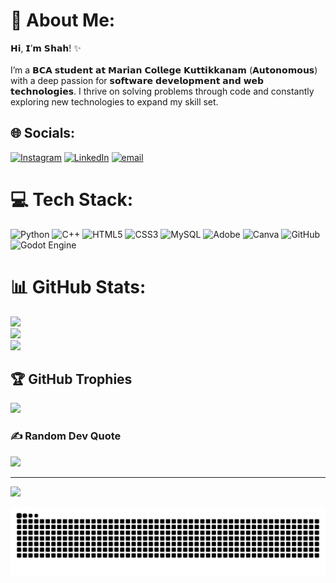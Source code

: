 # 💫 About Me:

𝗛𝗶, 𝗜’𝗺 𝗦𝗵𝗮𝗵! ✨<br><br>I’m a 𝗕𝗖𝗔 𝘀𝘁𝘂𝗱𝗲𝗻𝘁 𝗮𝘁 𝗠𝗮𝗿𝗶𝗮𝗻 𝗖𝗼𝗹𝗹𝗲𝗴𝗲 𝗞𝘂𝘁𝘁𝗶𝗸𝗸𝗮𝗻𝗮𝗺 (𝗔𝘂𝘁𝗼𝗻𝗼𝗺𝗼𝘂𝘀) with a deep passion for 𝘀𝗼𝗳𝘁𝘄𝗮𝗿𝗲 𝗱𝗲𝘃𝗲𝗹𝗼𝗽𝗺𝗲𝗻𝘁 𝗮𝗻𝗱 𝘄𝗲𝗯 𝘁𝗲𝗰𝗵𝗻𝗼𝗹𝗼𝗴𝗶𝗲𝘀. I thrive on solving problems through code and constantly exploring new technologies to expand my skill set.

## 🌐 Socials:

[![Instagram](https://img.shields.io/badge/Instagram-%23E4405F.svg?logo=Instagram&logoColor=white)](https://instagram.com/_._._shah._._._) [![LinkedIn](https://img.shields.io/badge/LinkedIn-%230077B5.svg?logo=linkedin&logoColor=white)](https://linkedin.com/in/mohamedshah-shajir) [![email](https://img.shields.io/badge/Email-D14836?logo=gmail&logoColor=white)](mailto:shahshajir@gmail.com)

# 💻 Tech Stack:

![Python](https://img.shields.io/badge/python-3670A0?style=for-the-badge&logo=python&logoColor=ffdd54) ![C++](https://img.shields.io/badge/c++-%2300599C.svg?style=for-the-badge&logo=c%2B%2B&logoColor=white) ![HTML5](https://img.shields.io/badge/html5-%23E34F26.svg?style=for-the-badge&logo=html5&logoColor=white) ![CSS3](https://img.shields.io/badge/css3-%231572B6.svg?style=for-the-badge&logo=css3&logoColor=white) ![MySQL](https://img.shields.io/badge/mysql-4479A1.svg?style=for-the-badge&logo=mysql&logoColor=white) ![Adobe](https://img.shields.io/badge/adobe-%23FF0000.svg?style=for-the-badge&logo=adobe&logoColor=white) ![Canva](https://img.shields.io/badge/Canva-%2300C4CC.svg?style=for-the-badge&logo=Canva&logoColor=white) ![GitHub](https://img.shields.io/badge/github-%23121011.svg?style=for-the-badge&logo=github&logoColor=white) ![Godot Engine](https://img.shields.io/badge/GODOT-%23FFFFFF.svg?style=for-the-badge&logo=godot-engine)

# 📊 GitHub Stats:

![](https://github-readme-stats.vercel.app/api?username=Mohamed-Shah-Shajir&theme=dark&hide_border=false&include_all_commits=false&count_private=false)<br/>
![](https://nirzak-streak-stats.vercel.app/?user=Mohamed-Shah-Shajir&theme=dark&hide_border=false)<br/>
![](https://github-readme-stats.vercel.app/api/top-langs/?username=Mohamed-Shah-Shajir&theme=dark&hide_border=false&include_all_commits=false&count_private=false&layout=compact)

## 🏆 GitHub Trophies

![](https://github-profile-trophy.vercel.app/?username=Mohamed-Shah-Shajir&theme=radical&no-frame=false&no-bg=true&margin-w=4)

### ✍️ Random Dev Quote

![](https://quotes-github-readme.vercel.app/api?type=horizontal&theme=radical)

---

[![](https://visitcount.itsvg.in/api?id=Mohamed-Shah-Shajir&icon=0&color=0)](https://visitcount.itsvg.in)

<!-- Proudly created with GPRM ( https://gprm.itsvg.in ) -->

<picture>
  <source media="(prefers-color-scheme: dark)" srcset="https://raw.githubusercontent.com/Mohamed-Shah-Shajir/Mohamed-Shah-Shajir/output/github-snake-dark.svg" />
  <source media="(prefers-color-scheme: light)" srcset="https://raw.githubusercontent.com/Mohamed-Shah-Shajir/Mohamed-Shah-Shajir/output/github-snake.svg" />
  <img alt="github-snake" src="https://raw.githubusercontent.com/Mohamed-Shah-Shajir/Mohamed-Shah-Shajir/output/github-snake.svg" />
</picture>
